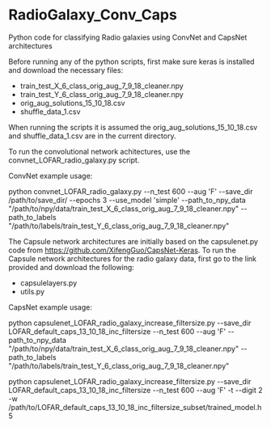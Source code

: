 # RadioGalaxy_Conv_Caps
Python code for classifying Radio galaxies using ConvNet and CapsNet architectures

Before running any of the python scripts, first make sure keras is installed and download the necessary files:

- train_test_X_6_class_orig_aug_7_9_18_cleaner.npy
- train_test_Y_6_class_orig_aug_7_9_18_cleaner.npy
- orig_aug_solutions_15_10_18.csv
- shuffle_data_1.csv

When running the scripts it is assumed the orig_aug_solutions_15_10_18.csv and shuffle_data_1.csv are in the current directory.

To run the convolutional network achitectures, use the convnet_LOFAR_radio_galaxy.py script. 

ConvNet example usage:

python convnet_LOFAR_radio_galaxy.py --n_test 600 --aug 'F' --save_dir /path/to/save_dir/ --epochs 3 --use_model 'simple' --path_to_npy_data "/path/to/npy/data/train_test_X_6_class_orig_aug_7_9_18_cleaner.npy" --path_to_labels "/path/to/labels/train_test_Y_6_class_orig_aug_7_9_18_cleaner.npy"

The Capsule network architectures are initially based on the capsulenet.py code from https://github.com/XifengGuo/CapsNet-Keras. To run the Capsule network architectures for the radio galaxy data, first go to the link provided and download the following:

- capsulelayers.py
- utils.py

CapsNet example usage:

python capsulenet_LOFAR_radio_galaxy_increase_filtersize.py --save_dir LOFAR_default_caps_13_10_18_inc_filtersize --n_test 600 --aug 'F' --path_to_npy_data "/path/to/npy/data/train_test_X_6_class_orig_aug_7_9_18_cleaner.npy" --path_to_labels "/path/to/labels/train_test_Y_6_class_orig_aug_7_9_18_cleaner.npy"

python capsulenet_LOFAR_radio_galaxy_increase_filtersize.py --save_dir LOFAR_default_caps_13_10_18_inc_filtersize --n_test 600  --aug 'F' -t --digit 2 -w /path/to/LOFAR_default_caps_13_10_18_inc_filtersize_subset/trained_model.h5

